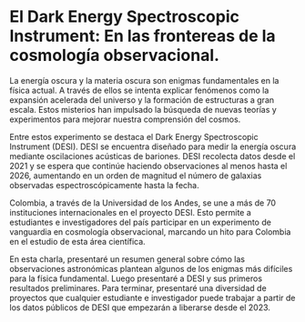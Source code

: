 # El Dark Energy Spectroscopic Instrument: En las frontereas de la cosmología observacional.

La energía oscura y la materia oscura son enigmas fundamentales en la física actual.
A través de ellos se intenta explicar fenómenos como la expansión acelerada del universo y la formación de estructuras a gran escala. 
Estos misterios han impulsado la búsqueda de nuevas teorías y experimentos para mejorar nuestra comprensión del cosmos.

Entre estos experimento se destaca el Dark Energy Spectroscopic Instrument (DESI).
DESI se encuentra diseñado para medir la energía oscura mediante oscilaciones acústicas de bariones.
DESI recolecta datos desde el 2021 y se espera que continúe haciendo observaciones al menos hasta el 2026, aumentando en un orden de magnitud
el número de galaxias observadas espectroscópicamente hasta la fecha.

Colombia, a través de la Universidad de los Andes, se une a más de 70 instituciones internacionales en el proyecto DESI.
Esto permite a estudiantes e investigadores del país participar en un experimento de vanguardia en cosmología observacional, 
marcando un hito para Colombia en el estudio de esta área científica.

En esta charla, presentaré un resumen general sobre cómo las observaciones astronómicas plantean algunos de los enigmas más difíciles para la física fundamental.
Luego presentaré a DESI y sus primeros resultados preliminares.
Para terminar, presentaré una diversidad de proyectos que cualquier estudiante e investigador puede trabajar a partir de los datos públicos de DESI que empezarán
a liberarse desde el 2023.
